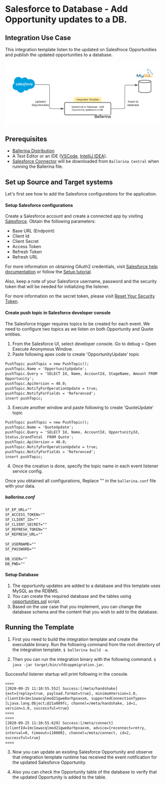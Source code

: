 # Salesforce to Database - Add Opportunity updates to a DB.


## Integration Use Case 

This integration template listen to the updated on Salesfroce Opportunities and publish the updated opportunities to a database. 

![image](docs/images/sfdc-db-opps-upd.png)


## Prerequisites

- [Ballerina Distribution](https://ballerina.io/learn/getting-started/)
- A Text Editor or an IDE ([VSCode](https://marketplace.visualstudio.com/items?itemName=ballerina.ballerina), 
[IntelliJ IDEA](https://plugins.jetbrains.com/plugin/9520-ballerina)).  
- [Salesforce Connector](https://github.com/ballerina-platform/module-ballerinax-sfdc) will be downloaded from 
`Ballerina Central` when running the Ballerina file.

## Set up Source and Target systems

Let's first see how to add the Salesforce configurations for the application.

#### Setup Salesforce configurations
Create a Salesforce account and create a connected app by visiting [Salesforce](https://www.salesforce.com). 
Obtain the following parameters:

* Base URL (Endpoint)
* Client Id
* Client Secret
* Access Token
* Refresh Token
* Refresh URL

For more information on obtaining OAuth2 credentials, visit 
[Salesforce help documentation](https://help.salesforce.com/articleView?id=remoteaccess_authenticate_overview.htm) 
or follow the 
[Setup tutorial](https://medium.com/@bpmmendis94/obtain-access-refresh-tokens-from-salesforce-rest-api-a324fe4ccd9b).

Also, keep a note of your Salesforce username, password and the security token that will be needed for initializing the listener. 

For more information on the secret token, please visit [Reset Your Security Token](https://help.salesforce.com/articleView?id=user_security_token.htm&type=5).

#### Create push topic in Salesforce developer console

The Salesforce trigger requires topics to be created for each event. We need to configure two topics as we listen on 
both Opportunity and Quote entities.

1. From the Salesforce UI, select developer console. Go to debug > Open Execute Anonymous Window. 
2. Paste following apex code to create 'OpportunityUpdate' topic
```apex
PushTopic pushTopic = new PushTopic();
pushTopic.Name = 'OpportunityUpdate';
pushTopic.Query = 'SELECT Id, Name, AccountId, StageName, Amount FROM Opportunity';
pushTopic.ApiVersion = 48.0;
pushTopic.NotifyForOperationUpdate = true;
pushTopic.NotifyForFields = 'Referenced';
insert pushTopic;
```
3. Execute another window and paste following to create 'QuoteUpdate' topic
```apex
PushTopic pushTopic = new PushTopic();
pushTopic.Name = 'QuoteUpdate';
pushTopic.Query = 'SELECT Id, Name, AccountId, OpportunityId, Status,GrandTotal  FROM Quote';
pushTopic.ApiVersion = 48.0;
pushTopic.NotifyForOperationUpdate = true;
pushTopic.NotifyForFields = 'Referenced';
insert pushTopic;
```
4. Once the creation is done, specify the topic name in each event listener service config.

Once you obtained all configurations, Replace "" in the `ballerina.conf` file with your data.

##### ballerina.conf
```
SF_EP_URL=""
SF_ACCESS_TOKEN=""
SF_CLIENT_ID="" 
SF_CLIENT_SECRET=""
SF_REFRESH_TOKEN=""
SF_REFRESH_URL=""

SF_USERNAME=""
SF_PASSWORD=""

DB_USER=""
DB_PWD=""

```

#### Setup Database
1. The opportunity updates are added to a database and this template uses MySQL as the RDBMS. 
2. You can create the required database and the tables using [opportunities.sql](./opportunities.sql) script. 
3. Based on the use case that you implement, you can change the database schema and the content that you wish to add to the database. 


## Running the Template

1. First you need to build the integration template and create the executable binary. Run the following command from the root directory of the integration template. 
`$ ballerina build -a`. 

2. Then you can run the integration binary with the following command. 
`$ java -jar target/bin/sfdcoppmigration.jar`. 

Successful listener startup will print following in the console.
```
>>>>
[2020-09-25 11:10:55.552] Success:[/meta/handshake]
{ext={replay=true, payload.format=true}, minimumVersion=1.0, clientId=1mc1owacqlmod21gwe8arhpxaxxm, supportedConnectionTypes=[Ljava.lang.Object;@21a089fc, channel=/meta/handshake, id=1, version=1.0, successful=true}
<<<<
>>>>
[2020-09-25 11:10:55.629] Success:[/meta/connect]
{clientId=1mc1owacqlmod21gwe8arhpxaxxm, advice={reconnect=retry, interval=0, timeout=110000}, channel=/meta/connect, id=2, successful=true}
<<<<
```

3. Now you can update an existing Salesforce Opportunity and observe that integration template runtime has received the event notification for the updated Salesforce Opportunity.

4. Also you can check the Opportunity table of the database to verify that the updated Opportunity is added to the table. 




